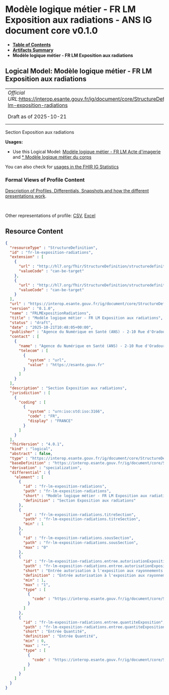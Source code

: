 # Modèle logique métier - FR LM Exposition aux radiations - ANS IG document core v0.1.0

* [**Table of Contents**](toc.md)
* [**Artifacts Summary**](artifacts.md)
* **Modèle logique métier - FR LM Exposition aux radiations**

## Logical Model: Modèle logique métier - FR LM Exposition aux radiations 

| | |
| :--- | :--- |
| *Official URL*:https://interop.esante.gouv.fr/ig/document/core/StructureDefinition/fr-lm-exposition-radiations | *Version*:0.1.0 |
| Draft as of 2025-10-21 | *Computable Name*:FRLMExpositionRadiations |

 
Section Exposition aux radiations 

**Usages:**

* Use this Logical Model: [Modèle logique métier - FR LM Acte d'imagerie](StructureDefinition-fr-lm-acte-imagerie.md) and [* Modèle logique métier du corps](StructureDefinition-fr-lm-corps-document.md)

You can also check for [usages in the FHIR IG Statistics](https://packages2.fhir.org/xig/ans.document.fr.core|current/StructureDefinition/fr-lm-exposition-radiations)

### Formal Views of Profile Content

 [Description of Profiles, Differentials, Snapshots and how the different presentations work](http://build.fhir.org/ig/FHIR/ig-guidance/readingIgs.html#structure-definitions). 

 

Other representations of profile: [CSV](StructureDefinition-fr-lm-exposition-radiations.csv), [Excel](StructureDefinition-fr-lm-exposition-radiations.xlsx) 



## Resource Content

```json
{
  "resourceType" : "StructureDefinition",
  "id" : "fr-lm-exposition-radiations",
  "extension" : [
    {
      "url" : "http://hl7.org/fhir/StructureDefinition/structuredefinition-type-characteristics",
      "valueCode" : "can-be-target"
    },
    {
      "url" : "http://hl7.org/fhir/StructureDefinition/structuredefinition-type-characteristics",
      "valueCode" : "can-be-target"
    }
  ],
  "url" : "https://interop.esante.gouv.fr/ig/document/core/StructureDefinition/fr-lm-exposition-radiations",
  "version" : "0.1.0",
  "name" : "FRLMExpositionRadiations",
  "title" : "Modèle logique métier - FR LM Exposition aux radiations",
  "status" : "draft",
  "date" : "2025-10-21T10:48:05+00:00",
  "publisher" : "Agence du Numérique en Santé (ANS) - 2-10 Rue d'Oradour-sur-Glane, 75015 Paris",
  "contact" : [
    {
      "name" : "Agence du Numérique en Santé (ANS) - 2-10 Rue d'Oradour-sur-Glane, 75015 Paris",
      "telecom" : [
        {
          "system" : "url",
          "value" : "https://esante.gouv.fr"
        }
      ]
    }
  ],
  "description" : "Section Exposition aux radiations",
  "jurisdiction" : [
    {
      "coding" : [
        {
          "system" : "urn:iso:std:iso:3166",
          "code" : "FR",
          "display" : "FRANCE"
        }
      ]
    }
  ],
  "fhirVersion" : "4.0.1",
  "kind" : "logical",
  "abstract" : false,
  "type" : "https://interop.esante.gouv.fr/ig/document/core/StructureDefinition/fr-lm-exposition-radiations",
  "baseDefinition" : "https://interop.esante.gouv.fr/ig/document/core/StructureDefinition/fr-lm-section",
  "derivation" : "specialization",
  "differential" : {
    "element" : [
      {
        "id" : "fr-lm-exposition-radiations",
        "path" : "fr-lm-exposition-radiations",
        "short" : "Modèle logique métier - FR LM Exposition aux radiations",
        "definition" : "Section Exposition aux radiations"
      },
      {
        "id" : "fr-lm-exposition-radiations.titreSection",
        "path" : "fr-lm-exposition-radiations.titreSection",
        "min" : 1
      },
      {
        "id" : "fr-lm-exposition-radiations.sousSection",
        "path" : "fr-lm-exposition-radiations.sousSection",
        "max" : "0"
      },
      {
        "id" : "fr-lm-exposition-radiations.entree.autorisationExposition",
        "path" : "fr-lm-exposition-radiations.entree.autorisationExposition",
        "short" : "Entrée autorisation à l'exposition aux rayonnements ionisants",
        "definition" : "Entrée autorisation à l'exposition aux rayonnements ionisants",
        "min" : 1,
        "max" : "1",
        "type" : [
          {
            "code" : "https://interop.esante.gouv.fr/ig/document/core/StructureDefinition/fr-lm-autorisation-exposition"
          }
        ]
      },
      {
        "id" : "fr-lm-exposition-radiations.entree.quantiteExposition",
        "path" : "fr-lm-exposition-radiations.entree.quantiteExposition",
        "short" : "Entrée Quantité",
        "definition" : "Entrée Quantité",
        "min" : 0,
        "max" : "*",
        "type" : [
          {
            "code" : "https://interop.esante.gouv.fr/ig/document/core/StructureDefinition/fr-lm-quantite-exposition"
          }
        ]
      }
    ]
  }
}

```
